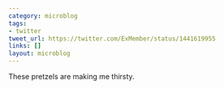 ```yaml
---
category: microblog
tags:
- twitter
tweet_url: https://twitter.com/ExMember/status/1441619955
links: []
layout: microblog
---
```

These pretzels are making me thirsty.
